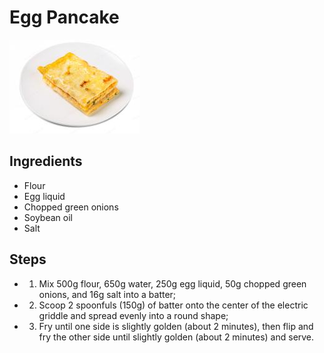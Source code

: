 # Egg Pancake

![蛋饼](../../images/%E8%9B%8B%E9%A5%BC.png)

## Ingredients
- Flour
- Egg liquid
- Chopped green onions
- Soybean oil
- Salt

## Steps
- 1. Mix 500g flour, 650g water, 250g egg liquid, 50g chopped green onions, and 16g salt into a batter;
- 2. Scoop 2 spoonfuls (150g) of batter onto the center of the electric griddle and spread evenly into a round shape;
- 3. Fry until one side is slightly golden (about 2 minutes), then flip and fry the other side until slightly golden (about 2 minutes) and serve.